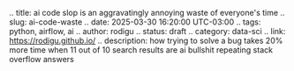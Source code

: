 .. title: ai code slop is an aggravatingly annoying waste of everyone's time
.. slug: ai-code-waste
.. date: 2025-03-30 16:20:00 UTC-03:00
.. tags: python, airflow, ai
.. author: rodigu
.. status: draft
.. category: data-sci
.. link: https://rodigu.github.io/
.. description: how trying to solve a bug takes 20% more time when 11 out of 10 search results are ai bullshit repeating stack overflow answers

